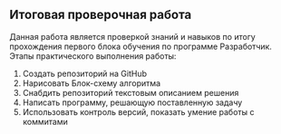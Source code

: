 ## Итоговая проверочная работа ##

Данная работа является проверкой знаний и навыков по итогу прохождения первого блока обучения по программе Разработчик.
Этапы практического выполнения работы:
1. Создать репозиторий на GitHub
2. Нарисовать Блок-схему алгоритма
3. Снабдить репозиторий текстовым описанием решения
4. Написать программу, решающую поставленную задачу
5. Использовать контроль версий, показать умение работы с коммитами

